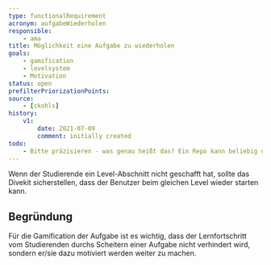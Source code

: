 ```yaml
---
type: functionalRequirement
acronym: aufgabeWiederholen
responsible:
    - ama
title: Möglichkeit eine Aufgabe zu wiederholen
goals:
    - gamification
    - levelsystem
    - Motivation
status: open
prefilterPriorizationPoints: 
source:
    - [ckohls]
history:
    v1:
        date: 2021-07-09
        comment: initially created
todo:
    - Bitte präzisieren - was genau heißt das? Ein Repo kann beliebig oft gepusht werden, es gibt nur ein Zeitlimit. Das wird aber von den Betreuern gesetzt und nicht vom Tool. 
---
```


Wenn der Studierende ein Level-Abschnitt nicht geschafft hat, sollte das Divekit sicherstellen, dass der Benutzer beim gleichen Level wieder starten kann.


## Begründung 
Für die Gamification der Aufgabe ist es wichtig, dass der Lernfortschritt vom Studierenden durchs Scheitern einer Aufgabe nicht verhindert wird, sondern er/sie dazu motiviert werden weiter zu machen. 
